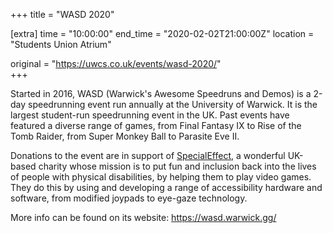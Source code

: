 +++
title = "WASD 2020"

[extra]
time = "10:00:00"
end_time = "2020-02-02T21:00:00Z"
location = "Students Union Atrium"

original = "https://uwcs.co.uk/events/wasd-2020/"    
+++

Started in 2016, WASD (Warwick's Awesome Speedruns and Demos) is a 2-day speedrunning event run annually at the University of Warwick. It is the largest student-run speedrunning event in the UK. Past events have featured a diverse range of games, from Final Fantasy IX to Rise of the Tomb Raider, from Super Monkey Ball to Parasite Eve II.

Donations to the event are in support of [SpecialEffect](https://specialeffect.org.uk/), a wonderful UK-based charity whose mission is to put fun and inclusion back into the lives of people with physical disabilities, by helping them to play video games. They do this by using and developing a range of accessibility hardware and software, from modified joypads to eye-gaze technology.

More info can be found on its website: <https://wasd.warwick.gg/>

